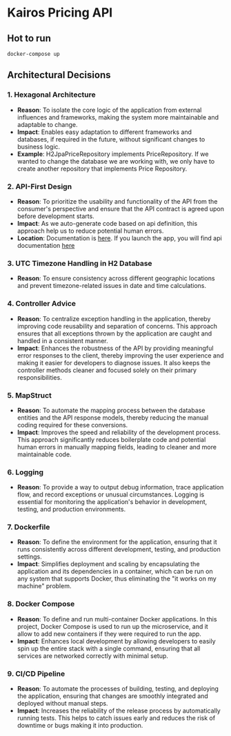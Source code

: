 # Kairos Pricing API

## Hot to run
```console
docker-compose up
```

## Architectural Decisions

### 1. Hexagonal Architecture
- **Reason**: To isolate the core logic of the application from external influences and frameworks, making the system more maintainable and adaptable to change.
- **Impact**: Enables easy adaptation to different frameworks and databases, if required in the future, without significant changes to business logic.
- **Example**: H2JpaPriceRepository implements PriceRepository. If we wanted to change the database we are working with, we only have to create another repository that implements Price Repository.  

### 2. API-First Design
- **Reason**: To prioritize the usability and functionality of the API from the consumer's perspective and ensure that the API contract is agreed upon before development starts.
- **Impact**: As we auto-generate code based on api definition, this approach help us to reduce potential human errors.
- **Location**: Documentation is [here](https://github.com/Raikuro/kairos-assesment/blob/main/src/main/resources/api.yaml). If you launch the app, you will find api documentation [here](http://localhost:8080/swagger-ui/index.html)

### 3. UTC Timezone Handling in H2 Database
- **Reason**: To ensure consistency across different geographic locations and prevent timezone-related issues in date and time calculations.

### 4. Controller Advice
- **Reason**: To centralize exception handling in the application, thereby improving code reusability and separation of concerns. This approach ensures that all exceptions thrown by the application are caught and handled in a consistent manner.
- **Impact**: Enhances the robustness of the API by providing meaningful error responses to the client, thereby improving the user experience and making it easier for developers to diagnose issues. It also keeps the controller methods cleaner and focused solely on their primary responsibilities.

### 5. MapStruct
- **Reason**: To automate the mapping process between the database entities and the API response models, thereby reducing the manual coding required for these conversions.
- **Impact**: Improves the speed and reliability of the development process. This approach significantly reduces boilerplate code and potential human errors in manually mapping fields, leading to cleaner and more maintainable code.

### 6. Logging
- **Reason**: To provide a way to output debug information, trace application flow, and record exceptions or unusual circumstances. Logging is essential for monitoring the application's behavior in development, testing, and production environments.

### 7. Dockerfile
- **Reason**: To define the environment for the application, ensuring that it runs consistently across different development, testing, and production settings.
- **Impact**: Simplifies deployment and scaling by encapsulating the application and its dependencies in a container, which can be run on any system that supports Docker, thus eliminating the "it works on my machine" problem.

### 8. Docker Compose
- **Reason**: To define and run multi-container Docker applications. In this project, Docker Compose is used to run up the microservice, and it allow to add new containers if they were required to run the app.
- **Impact**: Enhances local development by allowing developers to easily spin up the entire stack with a single command, ensuring that all services are networked correctly with minimal setup.

### 9. CI/CD Pipeline
- **Reason**: To automate the processes of building, testing, and deploying the application, ensuring that changes are smoothly integrated and deployed without manual steps.
- **Impact**: Increases the reliability of the release process by automatically running tests. This helps to catch issues early and reduces the risk of downtime or bugs making it into production.


